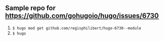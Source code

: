 ## Sample repo for https://github.com/gohugoio/hugo/issues/6730

1. `$ hugo mod get github.com/regisphilibert/hugo-6730--module`
2. `$ hugo`
